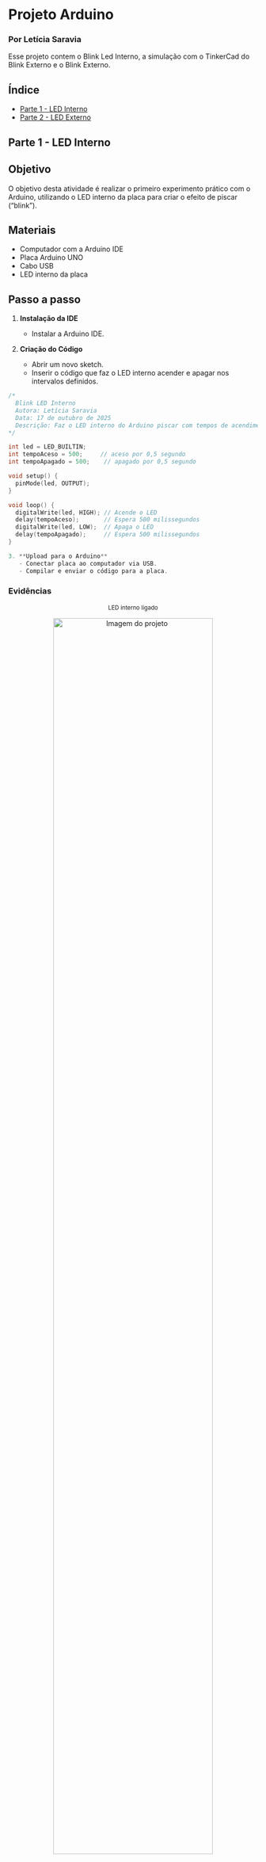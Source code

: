 # Projeto Arduino
### Por Letícia Saravia
Esse projeto contem o Blink Led Interno, a simulação com o TinkerCad do Blink Externo e o Blink Externo.

## Índice

- [Parte 1 - LED Interno](#parte-1---led-interno)
- [Parte 2 - LED Externo](#parte-2---led-externo)

## Parte 1 - LED Interno

## Objetivo

O objetivo desta atividade é realizar o primeiro experimento prático com o Arduino, utilizando o LED interno da placa para criar o efeito de piscar (“blink”).  

## Materiais

- Computador com a Arduino IDE
- Placa Arduino UNO 
- Cabo USB
- LED interno da placa

## Passo a passo

1. **Instalação da IDE**  
   - Instalar a Arduino IDE.  

2. **Criação do Código**  
   - Abrir um novo sketch.  
   - Inserir o código que faz o LED interno acender e apagar nos intervalos definidos.

    
```cpp
/*
  Blink LED Interno
  Autora: Letícia Saravia
  Data: 17 de outubro de 2025
  Descrição: Faz o LED interno do Arduino piscar com tempos de acendimento (X) e apagamento (Y).
*/

int led = LED_BUILTIN;   
int tempoAceso = 500;     // aceso por 0,5 segundo
int tempoApagado = 500;    // apagado por 0,5 segundo

void setup() {
  pinMode(led, OUTPUT);  
}

void loop() {
  digitalWrite(led, HIGH); // Acende o LED
  delay(tempoAceso);       // Espera 500 milissegundos
  digitalWrite(led, LOW);  // Apaga o LED
  delay(tempoApagado);     // Espera 500 milissegundos
}

3. **Upload para o Arduino**  
   - Conectar placa ao computador via USB.  
   - Compilar e enviar o código para a placa.
```
### Evidências
<div align="center">
  
  <sub>LED interno ligado</sub>  
  
  <img src="./assets/intlig.jpg" alt="Imagem do projeto" width="80%">
  <br>
  <sup>Fonte: Prod. por Letícia</sup>

  <div align="center">
  
  <sub>LED interno desligado</sub>  
  
  <img src="./assets/intdes.jpg" alt="Imagem do projeto" width="80%">
  <br>
  <sup>Fonte: Prod. por Letícia</sup>

 <div align="center">
  
  <sub> Print do código</sub>  
  
  <img src="./assets/internoprint.jpg" alt="Imagem do projeto" width="80%">
  <br>
  <sup>Fonte: Prod. por Letícia</sup>

  

  


## Parte 2 – Simulando Blink Externo (TinkerCad)
## Objetivo

Nesta segunda parte, o objetivo é simular no TinkerCad um circuito externo que reproduza o comportamento do “pisca-pisca” realizado anteriormente com o LED interno.
Agora, o controle será feito sobre um LED físico conectado em um protoboard, utilizando uma porta digital do Arduino UNO, resistores e ligações elétricas adequadas.

## Materiais

Plataforma TinkerCad (modo de simulação de circuitos)

Arduino UNO virtual

Protoboard

LED externo (OFF_BOARD)

Resistor de 220 Ω

Fios de conexão

## Esquema de Ligação

Anodo (perna maior) do LED → pino digital 13 do Arduino (via fio jumper).

Catodo (perna menor) do LED → resistor de 220 Ω → linha GND da protoboard.

Linha GND da protoboard conectada ao GND do Arduino.

  Blink LED Externo
  Autora: Letícia Saravia
  Data: 17 de outubro de 2025
  Descrição: Pisca um LED externo conectado ao pino 13 do Arduino UNO.
  ```

int led = 13;           // LED conectado ao pino digital 13
int tempoAceso = 500;   // LED aceso por 0,5 segundo
int tempoApagado = 500; // LED apagado por 0,5 segundo

void setup() {
  pinMode(led, OUTPUT); // Define o pino como saída
}

void loop() {
  digitalWrite(led, HIGH); // Acende o LED
  delay(tempoAceso);       // Espera 500 ms
  digitalWrite(led, LOW);  // Apaga o LED
  delay(tempoApagado);     // Espera 500 ms
}
```

# Evidências
 <div align="center">
  
  <sub>LED externo ligado</sub>  
  
  <img src="./assets/extlig.jpg" alt="Imagem do projeto" width="80%">
  <br>
  <sup>Fonte: Prod. por Letícia</sup>

  
 <div align="center">
  
  <sub>LED externo desligado</sub>  
  
  <img src="./assets/extdes.jpg" alt="Imagem do projeto" width="80%">
  <br>
  <sup>Fonte: Prod. por Letícia</sup>

  
 <div align="center">
  
  <sub>Print do código</sub>  
  
  <img src="./assets/externoprint" alt="Imagem do projeto" width="80%">
  <br>
  <sup>Fonte: Prod. por Letícia</sup>

  
